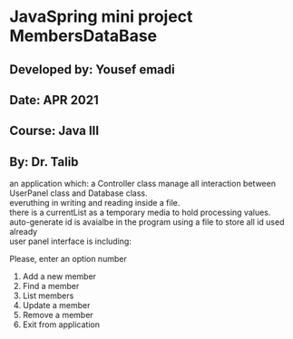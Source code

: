 # JavaSpring mini project MembersDataBase
## Developed by: Yousef emadi
## Date: APR 2021
## Course: Java III
## By: Dr. Talib

an application which: a Controller class manage all interaction between UserPanel class and Database class. <br/>
everuthing in writing and reading inside a file. <br/>
there is a currentList as a temporary media to hold processing values. <br/>
auto-generate id is avaialbe in the program using a file to store all id used already <br/>
user panel interface is including: <br/>

   Please, enter an option number

   1. Add a new member
   2. Find a member
   3. List members
   4. Update a member
   5. Remove a member
   0. Exit from application
